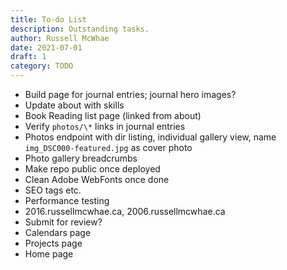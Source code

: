 ```yaml
---
title: To-do List
description: Outstanding tasks.
author: Russell McWhae
date: 2021-07-01
draft: 1
category: TODO
---
```


-   Build <category> page for journal entries; journal hero images?
-   Update about with skills
-   Book Reading list page (linked from about)
-   Verify `photos/\*` links in journal entries
-   Photos endpoint with dir listing, individual gallery view, name `img_DSC000-featured.jpg` as cover photo
-   Photo gallery breadcrumbs
-   Make repo public once deployed
-   Clean Adobe WebFonts once done
-   SEO tags etc.
-   Performance testing
-   2016.russellmcwhae.ca, 2006.russellmcwhae.ca
-   Submit for review?
-   Calendars page
-   Projects page
-   Home page
